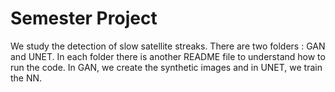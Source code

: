 # Semester Project
We study the detection of slow satellite streaks. There are two folders : GAN and UNET. In each folder there is another 
README file to understand how to run the code. In GAN, we create the synthetic images and in UNET, we train the NN.



